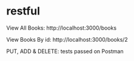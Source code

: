 # restful

View All Books: http://localhost:3000/books

View Books By id: http://localhost:3000/books/2

PUT, ADD & DELETE: tests passed on Postman